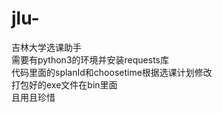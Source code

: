 # jlu-
吉林大学选课助手<br>
需要有python3的环境并安装requests库<br>
代码里面的splanId和choosetime根据选课计划修改<br>
打包好的exe文件在bin里面<br>
且用且珍惜<br>
